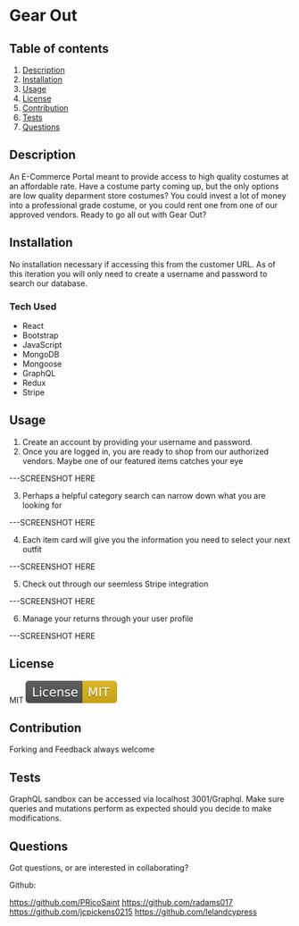 # Gear Out

## Table of contents

1. [Description](#Description)
2. [Installation](#Instructions)
3. [Usage](#Usage)
4. [License](#License)
5. [Contribution](#Contribution)
6. [Tests](#Tests)
7. [Questions](#Questions)

## Description

An E-Commerce Portal meant to provide access to high quality costumes at an affordable rate. Have a costume party coming up, but the only options are low quality deparment store costumes? You could invest a lot of money into a professional grade costume, or you could rent one from one of our approved vendors. Ready to go all out with Gear Out?

## Installation

No installation necessary if accessing this from the customer URL. As of this iteration you will only need to create a username and password to search our database.

### Tech Used

- React
- Bootstrap
- JavaScript
- MongoDB
- Mongoose
- GraphQL
- Redux
- Stripe


## Usage

1. Create an account by providing your username and password.
2. Once you are logged in, you are ready to shop from our authorized vendors. Maybe one of our featured items catches your eye

---SCREENSHOT HERE

3. Perhaps a helpful category search can narrow down what you are looking for 

---SCREENSHOT HERE

4. Each item card will give you the information you need to select your next outfit

---SCREENSHOT HERE

5. Check out through our seemless Stripe integration

---SCREENSHOT HERE


6. Manage your returns through your user profile

---SCREENSHOT HERE


## License

MIT ![MIT](./client/public/assets/images/MIT.svg)

## Contribution

Forking and Feedback always welcome

## Tests

GraphQL sandbox can be accessed via localhost 3001/Graphql. Make sure queries and mutations perform as expected should you decide to make modifications.

## Questions

Got questions, or are interested in collaborating?

Github:

https://github.com/PRicoSaint
https://github.com/radams017
https://github.com/jcpickens0215
https://github.com/lelandcypress

